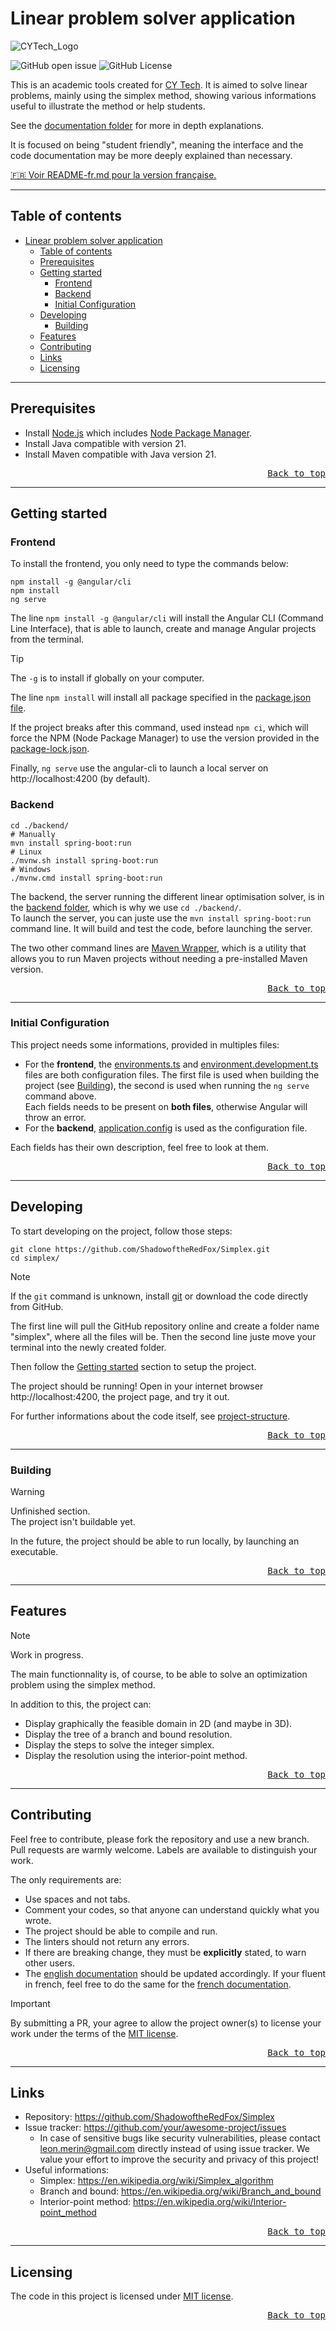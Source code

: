 # Linear problem solver application

![CYTech_Logo](https://upload.wikimedia.org/wikipedia/commons/4/4a/CY_Tech.png)

![GitHub open issue](https://img.shields.io/github/issues-search?query=repo%3AShadowoftheRedFox%2FSimplex%20is%3Aopen%20is%3Aissue&label=Open%20issues&color=blue)
![GitHub License](https://img.shields.io/github/license/ShadowoftheRedFox/SimplexLinearOptimisation?label=License)

This is an academic tools created for [CY Tech](https://cytech.cyu.fr/). It is aimed to solve linear problems, mainly using the simplex method, showing various informations useful to illustrate the method or help students.

See the [documentation folder](documentation/) for more in depth explanations.

It is focused on being "student friendly", meaning the interface and the code documentation may be more deeply explained than necessary.

<u>🇫🇷 Voir [README-fr.md](/documentation/fr/README-fr.md) pour la version française.</u>

---

## Table of contents
- [Linear problem solver application](#linear-problem-solver-application)
  - [Table of contents](#table-of-contents)
  - [Prerequisites](#prerequisites)
  - [Getting started](#getting-started)
    - [Frontend](#frontend)
    - [Backend](#backend)
    - [Initial Configuration](#initial-configuration)
  - [Developing](#developing)
    - [Building](#building)
  - [Features](#features)
  - [Contributing](#contributing)
  - [Links](#links)
  - [Licensing](#licensing)

---

## Prerequisites

- Install [Node.js](https://nodejs.org/en/download/) which includes [Node Package Manager](http://npmjs.com).
- Install Java compatible with version 21.
- Install Maven compatible with Java version 21.

<div align="right"><kbd><a href="#table-of-contents">Back to top</a></kbd></div>

---

## Getting started

### Frontend

To install the frontend, you only need to type the commands below:

```shell
npm install -g @angular/cli
npm install
ng serve
```

The line `npm install -g @angular/cli` will install the Angular CLI (Command Line Interface), that is able to launch, create and manage Angular projects from the terminal.
> [!TIP]
> The `-g` is to install if globally on your computer.

The line `npm install` will install all package specified in the [package.json file](/package.json).

If the project breaks after this command, used instead `npm ci`, which will force the NPM (Node Package Manager) to use the version provided in the [package-lock.json](/package-lock.json).

Finally, `ng serve` use the angular-cli to launch a local server on http://localhost:4200 (by default).

### Backend

```shell
cd ./backend/
# Manually
mvn install spring-boot:run
# Linux
./mvnw.sh install spring-boot:run
# Windows
./mvnw.cmd install spring-boot:run
```

The backend, the server running the different linear optimisation solver, is in the [backend folder](/backend/), which is why we use `cd ./backend/`.  
To launch the server, you can juste use the `mvn install spring-boot:run` command line. It will build and test the code, before launching the server.

The two other command lines are [Maven Wrapper](https://maven.apache.org/wrapper/), which is a utility that allows you to run Maven projects without needing a pre-installed Maven version.

<div align="right"><kbd><a href="#table-of-contents">Back to top</a></kbd></div>

---

### Initial Configuration

This project needs some informations, provided in multiples files:

- For the **frontend**, the [environments.ts](/src/environments/environment.ts) and [environment.development.ts](/src/environments/environment.development.ts) files are both configuration files. The first file is used when building the project (see [Building](#building)), the second is used when running the `ng serve` command above.  
Each fields needs to be present on **both files**, otherwise Angular will throw an error. 
- For the **backend**, [application.config](/backend/src/main/resources/application.config) is used as the configuration file.

Each fields has their own description, feel free to look at them.

<div align="right"><kbd><a href="#table-of-contents">Back to top</a></kbd></div>

---

## Developing

To start developing on the project, follow those steps:

```shell
git clone https://github.com/ShadowoftheRedFox/Simplex.git
cd simplex/
```

> [!NOTE]
> If the  `git` command is unknown, install [git](https://git-scm.com/downloads) or download the code directly from GitHub.

The first line will pull the GitHub repository online and create a folder name "simplex", where all the files will be. Then the second line juste move your terminal into the newly created folder.

Then follow the [Getting started](#getting-started) section to setup the project.

The project should be running! Open in your internet browser http://localhost:4200, the project page, and try it out.

For further informations about the code itself, see [project-structure](/documentation/en/project-structure.md).


<div align="right"><kbd><a href="#table-of-contents">Back to top</a></kbd></div>

---

### Building

> [!WARNING]
> Unfinished section.  
> The project isn't buildable yet.
>
> In the future, the project should be able to run locally, by launching an executable.

<div align="right"><kbd><a href="#table-of-contents">Back to top</a></kbd></div>

---

## Features

> [!NOTE]
> Work in progress.

The main functionnality is, of course, to be able to solve an optimization problem using the simplex method.

In addition to this, the project can:
- Display graphically the feasible domain in 2D (and maybe in 3D).
- Display the tree of a branch and bound resolution.
- Display the steps to solve the integer simplex.
- Display the resolution using the interior-point method.

<div align="right"><kbd><a href="#table-of-contents">Back to top</a></kbd></div>

---

## Contributing

Feel free to contribute, please fork the repository and use a new branch. Pull requests are warmly welcome. Labels are available to distinguish your work.

The only requirements are:
- Use spaces and not tabs.
- Comment your codes, so that anyone can understand quickly what you wrote.
- The project should be able to compile and run.
- The linters should not return any errors.
- If there are breaking change, they must be **explicitly** stated, to warn other users.
- The [english documentation](/documentation/en/) should be updated accordingly. If your fluent in french, feel free to do the same for the [french documentation](/documentation/fr/).

> [!IMPORTANT]
> By submitting a PR, your agree to allow the project owner(s) to license your work under the terms of the [MIT license](/LICENSE).

<div align="right"><kbd><a href="#table-of-contents">Back to top</a></kbd></div>

---

## Links

- Repository: https://github.com/ShadowoftheRedFox/Simplex
- Issue tracker: https://github.com/your/awesome-project/issues
  - In case of sensitive bugs like security vulnerabilities, please contact leon.merin@gmail.com directly instead of using issue tracker. We value your effort to improve the security and privacy of this project!
- Useful informations:
  - Simplex: https://en.wikipedia.org/wiki/Simplex_algorithm
  - Branch and bound: https://en.wikipedia.org/wiki/Branch_and_bound
  - Interior-point method: https://en.wikipedia.org/wiki/Interior-point_method

<div align="right"><kbd><a href="#table-of-contents">Back to top</a></kbd></div>

---

## Licensing

The code in this project is licensed under [MIT license](/LICENSE).

<div align="right"><kbd><a href="#table-of-contents">Back to top</a></kbd></div>
